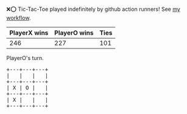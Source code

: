 :x::o: Tic-Tac-Toe played indefinitely by github action runners! See [my workflow](.github/workflows/play.yaml).

|PlayerX wins|PlayerO wins|Ties|
|-|-|-|
|246|227|101|

PlayerO's turn.

<pre>
+---+---+---+
|   |   |   |
+---+---+---+
| X | O |   |
+---+---+---+
| X |   |   |
+---+---+---+
</pre>